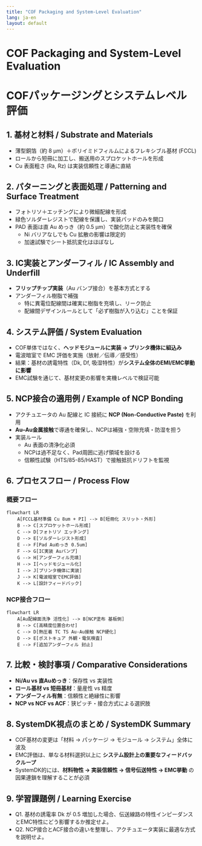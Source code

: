 ```yaml
---
title: "COF Packaging and System-Level Evaluation"
lang: ja-en
layout: default
---
```


# COF Packaging and System-Level Evaluation  
# COFパッケージングとシステムレベル評価

## 1. 基材と材料 / Substrate and Materials
- 薄型銅箔（約 8 µm）＋ポリイミドフィルムによるフレキシブル基材 (FCCL)  
- ロールから短冊に加工し、搬送用のスプロケットホールを形成  
- Cu 表面粗さ (Ra, Rz) は実装信頼性と導通に直結  

## 2. パターニングと表面処理 / Patterning and Surface Treatment
- フォトリソ＋エッチングにより微細配線を形成  
- 緑色ソルダーレジストで配線を保護し、実装パッドのみを開口  
- PAD 表面は直 Au めっき（約 0.5 µm）で酸化防止と実装性を確保  
  - Ni バリアなしでも Cu 拡散の影響は限定的  
  - 加速試験でシート抵抗変化はほぼなし  

## 3. IC実装とアンダーフィル / IC Assembly and Underfill
- **フリップチップ実装**（Au バンプ接合）を基本方式とする  
- アンダーフィル樹脂で補強  
  - 特に異電位配線間は確実に樹脂を充填し、リーク防止  
  - 配線間デザインルールとして「必ず樹脂が入り込む」ことを保証  

## 4. システム評価 / System Evaluation
- COF単体ではなく、**ヘッドモジュールに実装 → プリンタ機体に組込み**  
- 電波暗室で EMC 評価を実施（放射／伝導／感受性）  
- 結果：基材の誘電特性（Dk, Df, 吸湿特性）が**システム全体のEMI/EMC挙動に影響**  
- EMC試験を通じて、基材変更の影響を実機レベルで検証可能  

## 5. NCP接合の適用例 / Example of NCP Bonding
- アクチュエータの Au 配線と IC 接続に **NCP (Non-Conductive Paste)** を利用  
- **Au–Au金属接触**で導通を確保し、NCPは補強・空隙充填・防湿を担う  
- 実装ルール  
  - Au 表面の清浄化必須  
  - NCPは過不足なく、Pad周囲に逃げ領域を設ける  
  - 信頼性試験（HTS/85-85/HAST）で接触抵抗ドリフトを監視  

## 6. プロセスフロー / Process Flow

### 概要フロー
```mermaid
flowchart LR
    A[FCCL基材準備 Cu 8um + PI] --> B[短冊化 スリット・外形]
    B --> C[スプロケットホール形成]
    C --> D[フォトリソ エッチング]
    D --> E[ソルダーレジスト形成]
    E --> F[Pad Auめっき 0.5um]
    F --> G[IC実装 Auバンプ]
    G --> H[アンダーフィル充填]
    H --> I[ヘッドモジュール化]
    I --> J[プリンタ機体に実装]
    J --> K[電波暗室でEMC評価]
    K --> L[設計フィードバック]
```

### NCP接合フロー
```mermaid
flowchart LR
    A[Au配線面洗浄 活性化] --> B[NCP塗布 基板側]
    B --> C[高精度位置合わせ]
    C --> D[熱圧着 TC TS Au-Au接触 NCP硬化]
    D --> E[ポストキュア 外観・電気検査]
    E --> F[追加アンダーフィル 封止]
```

## 7. 比較・検討事項 / Comparative Considerations
- **Ni/Au vs 直Auめっき**：保存性 vs 実装性  
- **ロール基材 vs 短冊基材**：量産性 vs 精度  
- **アンダーフィル有無**：信頼性と絶縁性に影響  
- **NCP vs NCF vs ACF**：狭ピッチ・接合方式による選択肢  

## 8. SystemDK視点のまとめ / SystemDK Summary
- COF基材の変更は「材料 → パッケージ → モジュール → システム」全体に波及  
- EMC評価は、単なる材料選択以上に **システム設計上の重要なフィードバックループ**  
- SystemDK的には、**材料物性 → 実装信頼性 → 信号伝送特性 → EMC挙動** の因果連鎖を理解することが必須  

## 9. 学習課題例 / Learning Exercise
- Q1. 基材の誘電率 Dk が 0.5 増加した場合、伝送線路の特性インピーダンスとEMC特性にどう影響するか推定せよ。  
- Q2. NCP接合とACF接合の違いを整理し、アクチュエータ実装に最適な方式を説明せよ。
